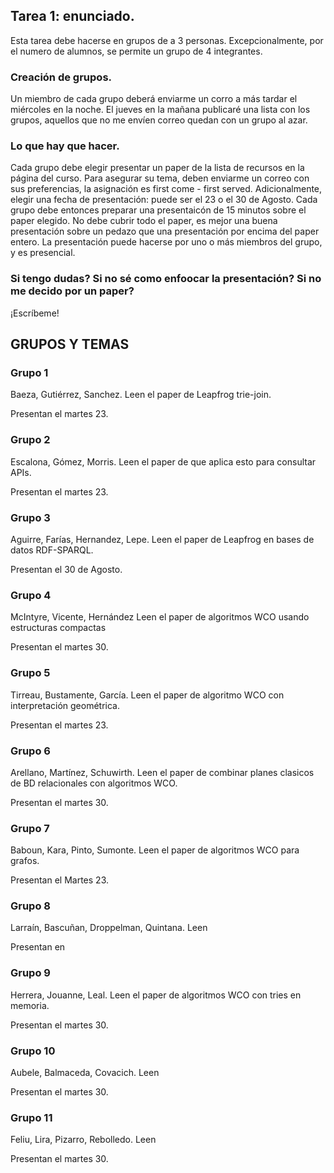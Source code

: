 
## Tarea 1: enunciado. 

Esta tarea debe hacerse en grupos de a 3 personas. Excepcionalmente, por el numero de alumnos, se permite un grupo de 4 integrantes. 

### Creación de grupos. 

Un miembro de cada grupo deberá enviarme un corro a más tardar el miércoles en la noche. El jueves en la mañana publicaré una lista con los grupos, aquellos que no me envíen correo quedan con un grupo al azar. 

### Lo que hay que hacer. 

Cada grupo debe elegir presentar un paper de la lista de recursos en la página del curso. Para asegurar su tema, deben enviarme un correo con sus preferencias, la asignación es first come - first served. Adicionalmente, elegir una fecha de presentación: puede ser el 23 o el 30 de Agosto. 
Cada grupo debe entonces preparar una presentaicón de 15 minutos sobre el paper elegido. No debe cubrir todo el paper, es mejor una buena presentación sobre un pedazo que una presentación por encima del paper entero. 
La presentación puede hacerse por uno o más miembros del grupo, y es presencial. 

### Si tengo dudas? Si no sé como enfoocar la presentación? Si no me decido por un paper? 

¡Escríbeme! 

## GRUPOS Y TEMAS

### Grupo 1

Baeza, Gutiérrez, Sanchez. 
Leen el paper de Leapfrog trie-join. 

Presentan el martes 23. 

### Grupo 2

Escalona, Gómez, Morris. 
Leen el paper de que aplica esto para consultar APIs.

Presentan el martes 23.

### Grupo 3
Aguirre, Farías, Hernandez, Lepe. 
Leen el paper de Leapfrog en bases de datos RDF-SPARQL. 

Presentan el 30 de Agosto.  

### Grupo 4

McIntyre, Vicente, Hernández 
Leen el paper de algoritmos WCO usando estructuras compactas

Presentan el martes 30. 

### Grupo 5

Tirreau, Bustamente, García. 
Leen el paper de algoritmo WCO con interpretación geométrica. 

Presentan el martes 23.  

### Grupo 6
Arellano, Martínez, Schuwirth. 
Leen el paper de combinar planes clasicos de BD relacionales con algoritmos WCO. 

Presentan el martes 30.  

### Grupo 7
Baboun, Kara, Pinto, Sumonte. 
Leen el paper de algoritmos WCO para grafos. 

Presentan el Martes 23.  

### Grupo 8

Larraín, Bascuñan, Droppelman, Quintana. 
Leen  

Presentan en 

### Grupo 9

Herrera, Jouanne, Leal. 
Leen el paper de algoritmos WCO con tries en memoria. 

Presentan el martes 30. 

### Grupo 10

Aubele, Balmaceda, Covacich.
Leen 

Presentan el martes 30. 

### Grupo 11
Feliu, Lira, Pizarro, Rebolledo. 
Leen 

Presentan el martes 30. 


